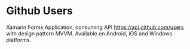 # Github Users
Xamarin Forms Application, consuming API https://api.github.com/users with design pattern MVVM. Available on Android, iOS and Windows platforms.


